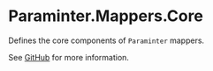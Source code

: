 # Paraminter.Mappers.Core

Defines the core components of `Paraminter` mappers.

See [GitHub](https://github.com/Paraminter/Paraminter.Mappers) for more information.